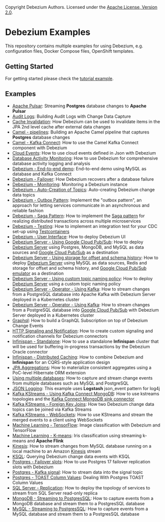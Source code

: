 Copyright Debezium Authors. Licensed under the [Apache License, Version 2.0](http://www.apache.org/licenses/LICENSE-2.0).

# Debezium Examples

This repository contains multiple examples for using Debezium, e.g. configuration files, Docker Compose files, OpenShift templates.

## Getting Started

For getting started please check the [tutorial example](./tutorial).

## Examples

* [Apache Pulsar](./apache-pulsar): Streaming **Postgres** database changes to **Apache Pulsar**
* [Audit Logs](./auditlog): Building Audit Logs with Change Data Capture
* [Cache Invalidation](./cache-invalidation): How Debezium can be used to invalidate items in the JPA 2nd level cache after external data changes
* [Camel - pipelines](./camel-component): Building an Apache Camel pipeline that captures **Postgres** database changes
* [Camel - Kafka Connect](./camel-kafka-connect): How to use the Camel Kafka Connect component with Debezium
* [Cloud Events](./cloudevents): How to use cloud events defined in Json with Debezium
* [Database Activity Monitoring](./db-activity-monitoring): How to use Debezium for comprehensive database activity logging and analysis
* [Debezium - End-to-end demo](./end-to-end-demo): End-to-end demo using MySQL as database and Kafka Connect
* [Debezium - Failover](./failover): How Debezium recovers after a database failure
* [Debezium - Monitoring](./monitoring): Monitoring a Debezium instance
* [Debezium - Auto-Creation of Topics](./topic-auto-create): Auto-creating Debezium change data topics
* [Debezium - Outbox Pattern](./outbox): Implement the "outbox pattern", an approach for letting services communicate in an asynchronous and reliable fashion
* [Debezium - Saga Pattern](./saga): How to implement the [Saga pattern](https://microservices.io/patterns/data/saga.html) for realizing distributed transactions across multiple microservices
* [Debezium - Testing](./testcontainers): How to implement an integration test for your CDC set-up using [Testcontainers](https://www.testcontainers.org/)
* [Debezium - User Interface](./ui-demo): How to deploy Debezium UI
* [Debezium Server - Using Google Cloud Pub/Sub](./debezium-server/debezium-server-sink-pubsub): How to deploy [Debezium Server](https://debezium.io/documentation/reference/stable/operations/debezium-server.html) using Postgres, MongoDB, and MySQL as data sources and [Google Cloud Pub/Sub](https://cloud.google.com/pubsub/docs) as a destination
* [Debezium Server - Using storage for offset and schema history](./debezium-server/debezium-server-mysql-redis-pubsub): How to deploy [Debezium Server](https://debezium.io/documentation/reference/stable/operations/debezium-server.html) using MySQL as data sources, Redis and storage for offset and schema history, and [Google Cloud Pub/Sub emulator](https://cloud.google.com/pubsub/docs) as a destination
* [Debezium Server - Using custom topic naming policy](./debezium-server-name-mapper): How to deploy [Debezium Server](https://debezium.io/documentation/reference/stable/operations/debezium-server.html) using a custom topic naming policy
* [Debezium Server - Operator - Using Kafka](./operator/tutorial-postgresql-kafka): How to stream changes from a PostgreSQL database into Apache Kafka with Debezium Server deployed in a Kubernetes cluster
* [Debezium Server - Operator - Using Kafka](./operator/tutorial-pubsub): How to stream changes from a PostgreSQL database into [Google Cloud Pub/Sub](https://cloud.google.com/pubsub/docs) with Debezium Server deployed in a Kubernetes cluster
* [Graphql](./graphql): How to build a GraphQL Subscription on top of Debezium Change Events
* [HTTP Signaling and Notification](./http-signaling-notification): How to create custom signaling and notification channels for Debezium connectors
* [Infinispan - Standalone](./infinispan-standalone): How to use a standalone **Infinispan** cluster that will be used for buffering in-progress transactions by the Debezium Oracle connector
* [Infinispan - Distributed Caching](./distributed-caching): How to combine Debezium and **Infinispan** for an CQRS-style application design
* [JPA Aggregations](./jpa-aggregations): How to materialize consistent aggregates using a PoC-level Hibernate ORM extension
* [Using multiple databases](./engine-wasm): How to capture and stream change events from multiple databases such as MySQL and PostgreSQL
* [JSON Logging](./json-logging): This example uses **Logstash** json_event pattern for log4j
* [Kafka KStreams - Using Kafka Connect MongoDB](./kstreams): How to use kstreams topologies and the [Kafka Connect MongoDB sink connector](https://github.com/hpgrahsl/kafka-connect-mongodb)
* [Kafka KStreams - Foreign Key Joins](./kstreams-fk-join): How two Debezium change data topics can be joined via Kafka Streams
* [Kafka KStreams - WebSockets](./kstreams-live-update): How to use KStreams and stream the merged events to a client using WebSockets
* [Machine Learning - TensorFlow](./machine-learning/tensorflow-mnist): Image classification with Debezium and TensorFlow
* [Machine Learning - K-means](./machine-learning/tensorflow-mnist): Iris classification using streaming k-means and **Apache Flink**
* [Kinesis](./kinesis): How to stream changes from MySQL database running on a local machine to an Amazon [Kinesis](https://aws.amazon.com/kinesis/data-streams/) stream
* [KSQL](./ksql): Querying Debezium change data events with KSQL
* [Postgres - Failover slots](./postgres-failover-slots): How to use Postgres 17 failover replication slots with Debezium
* [Postgres - Kafka signal](./postgres-kafka-signal): How to stream data into the signal topic
* [Postgres - TOAST Column Values](./postgres-toast): Dealing With Postgres TOAST Column Values
* [SQL Server - Replication](./sql-server-read-replica): How to deploy the topology of services to stream from SQL Server read-only replica
* [MongoDB - Streaming to PostgresSQL](./unwrap-mongodb-smt): How to capture events from a MongoDB database and stream them to a PostgresSQL database
* [MySQL - Streaming to PostgresSQL](./unwrap-smt): How to capture events from a MySQL database and stream them to a PostgresSQL database